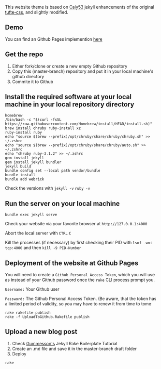 This website theme is based on [Caly53](https://github.com/clayh53/tufte-jekyll/tree/master) jekyll enhancements of the original [tufte-css](https://github.com/edwardtufte/tufte-css), and slightly modified. 

## Demo
You can find an Github Pages implemention [here](https://matthiasfrenzl.com)

## Get the repo
1) Either fork/clone or create a new empty Github repository
2) Copy this (master-branch) repository and put it in your local machine's github directory 
3) Commite it to Github
## Install the required software at your local machine in your local repository directory
```
homebrew
/bin/bash -c "$(curl -fsSL https://raw.githubusercontent.com/Homebrew/install/HEAD/install.sh)"
brew install chruby ruby-install xz
ruby-install ruby
echo "source $(brew --prefix)/opt/chruby/share/chruby/chruby.sh" >> ~/.zshrc
echo "source $(brew --prefix)/opt/chruby/share/chruby/auto.sh" >> ~/.zshrc 
echo "chruby ruby-3.1.2" >> ~/.zshrc
gem install jekyll
gem install jekyll bundler
jekyll build 
bundle config set --local path vendor/bundle
bundle install
bundle add webrick
```
Check the versions with 
`jekyll -v`
`ruby -v`

## Run the server on your local machine
```
bundle exec jekyll serve
```
Check your website via your favorite browser at `http://127.0.0.1:4000`

Abort the local server with `CTRL` `C`

Kill the processes (if necessary) by first checking their PID with `lsof -wni tcp:4000` and then `kill -9 PID-Number`


## Deployment of the website at Github Pages
You will need to create a `Github Personal Access Token`, which you will use as instead of your Github password once the `rake` CLI process prompt you.

`Username:` Your Github user

`Password:` The Github Personal Access Token. (Be aware, that the token has a limited period of validity, so you may have to renew it from time to tome

```
rake rakefile publish
rake -f UploadToGithub.Rakefile publish
```

## Upload a new blog post
1) Check [Gummesson's](https://github.com/gummesson/jekyll-rake-boilerplate) Jekyll Rake Boilerplate Tutorial
2) Create an .md file and save it in the master-branch draft folder
3) Deploy
```
rake 
```




